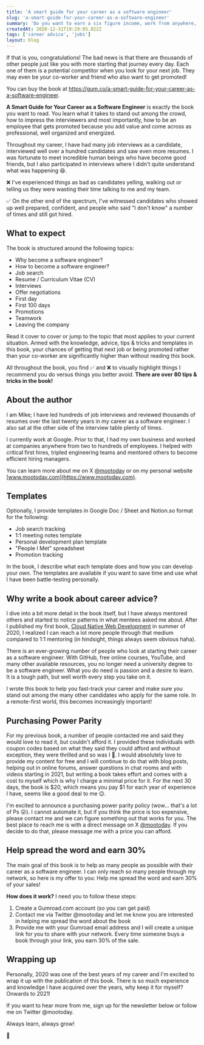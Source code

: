 ```yaml
---
title: 'A smart guide for your career as a software engineer'
slug: 'a-smart-guide-for-your-career-as-a-software-engineer'
summary: 'Do you want to earn a six figure income, work from anywhere, live a lifestyle of your choosing and be a part of the people who develop the next generation software applications? Are you a software engineer already, but want to change jobs or advance in your current role to get promoted?'
createdAt: 2020-12-31T19:29:05.822Z
tags: ['career advice', 'jobs']
layout: blog
---
```


<script>
  export let data;
  const assetsBasePath = `/blog/${data.slug}`;
</script>

If that is you, congratulations! The bad news is that there are thousands of other people just like you with more starting that journey every day. Each one of them is a potential competitor when you look for your next job. They may even be your co-worker and friend who also want to get promoted!

You can buy the book at https://gum.co/a-smart-guide-for-your-career-as-a-software-engineer.

**A Smart Guide for Your Career as a Software Engineer** is exactly the book you want to read. You learn what it takes to stand out among the crowd, how to impress the interviewers and most importantly, how to be an employee that gets promoted because you add value and come across as professional, well organized and energized.

Throughout my career, I have had many job interviews as a candidate, interviewed well over a hundred candidates and saw even more resumes. I was fortunate to meet incredible human beings who have become good friends, but I also participated in interviews where I didn't quite understand what was happening 😆.

❌ I've experienced things as bad as candidates yelling, walking out or telling us they were wasting their time talking to me and my team.

✅ On the other end of the spectrum, I've witnessed candidates who showed up well prepared, confident, and people who said "I don't know" a number of times and still got hired.

## What to expect

The book is structured around the following topics:

- Why become a software engineer?
- How to become a software engineer?
- Job search
- Resume / Curriculum Vitae (CV)
- Interviews
- Offer negotiations
- First day
- First 100 days
- Promotions
- Teamwork
- Leaving the company

Read it cover to cover or jump to the topic that most applies to your current situation. Armed with the knowledge, advice, tips & tricks and templates in this book, your chances of getting that next job or being promoted rather than your co-worker are significantly higher than without reading this book.

All throughout the book, you find ✅ and ❌ to visually highlight things I recommend you do versus things you better avoid. **There are over 80 tips & tricks in the book!**

## About the author

I am Mike; I have led hundreds of job interviews and reviewed thousands of resumes over the last twenty years in my career as a software engineer. I also sat at the other side of the interview table plenty of times.

I currently work at Google. Prior to that, I had my own business and worked at companies anywhere from two to hundreds of employees. I helped with critical first hires, tripled engineering teams and mentored others to become efficient hiring managers.

You can learn more about me on X [@mootoday](https://x.com/mootoday) or on my personal website [www.mootoday.com](https://www.mootoday.com).

## Templates

Optionally, I provide templates in Google Doc / Sheet and Notion.so format for the following:

- Job search tracking
- 1:1 meeting notes template
- Personal development plan template
- "People I Met" spreadsheet
- Promotion tracking

In the book, I describe what each template does and how you can develop your own. The templates are available if you want to save time and use what I have been battle-testing personally.

## Why write a book about career advice?

I dive into a bit more detail in the book itself, but I have always mentored others and started to notice patterns in what mentees asked me about. After I published my first book, [Cloud Native Web Development](https://www.mootoday.com/cloud-native-web-development) in summer of 2020, I realized I can reach a lot more people through that medium compared to 1:1 mentoring (in hindsight, things always seem obvious haha).

There is an ever-growing number of people who look at starting their career as a software engineer. With GitHub, free online courses, YouTube, and many other available resources, you no longer need a university degree to be a software engineer. What you do need is passion and a desire to learn. It is a tough path, but well worth every step you take on it.

I wrote this book to help you fast-track your career and make sure you stand out among the many other candidates who apply for the same role. In a remote-first world, this becomes increasingly important!

## Purchasing Power Parity

For my previous book, a number of people contacted me and said they would love to read it, but couldn't afford it. I provided these individuals with coupon codes based on what they said they could afford and without exception, they were thrilled and so was I 💪. I would absolutely love to provide my content for free and I will continue to do that with blog posts, helping out in online forums, answer questions in chat rooms and with videos starting in 2021, but writing a book takes effort and comes with a cost to myself which is why I charge a minimal price for it. For the next 30 days, the book is $20, which means you pay $1 for each year of experience I have, seems like a good deal to me 😉.

I'm excited to announce a purchasing power parity policy (wow… that's a lot of Ps 😛). I cannot automate it, but if you think the price is too expensive, please contact me and we can figure something out that works for you. The best place to reach me is with a direct message on X [@mootoday](https://x.com/mootoday). If you decide to do that, please message me with a price you can afford.

## Help spread the word and earn 30%

The main goal of this book is to help as many people as possible with their career as a software engineer. I can only reach so many people through my network, so here is my offer to you: Help me spread the word and earn 30% of your sales!

**How does it work?** I need you to follow these steps:

1. Create a Gumroad.com account (so you can get paid)
1. Contact me via Twitter @mootoday and let me know you are interested in helping me spread the word about the book
1. Provide me with your Gumroad email address and I will create a unique link for you to share with your network. Every time someone buys a book through your link, you earn 30% of the sale.

## Wrapping up

Personally, 2020 was one of the best years of my career and I'm excited to wrap it up with the publication of this book. There is so much experience and knowledge I have acquired over the years, why keep it for myself? Onwards to 2021!

If you want to hear more from me, sign up for the newsletter below or follow me on Twitter @mootoday.

Always learn, always grow!

👋
